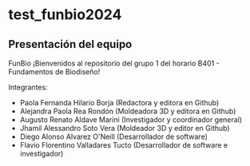 # test_funbio2024
## Presentación del equipo

FunBio ¡Bienvenidos al repositorio del grupo 1 del horario B401 - Fundamentos de Biodiseño!

Integrantes:

* Paola Fernanda Hilario Borja (Redactora y editora en Github)
* Alejandra Paola Rea Rondón (Moldeadora 3D y editora en Github)
* Augusto Renato Aldave Marini (Investigador y coordinador general)
* Jhamil Alessandro Soto Vera (Moldeador 3D y editor en Github)
* Diego Alonso Alvarez O'Neill (Desarrollador de software)
* Flavio Florentino Valladares Tucto (Desarrollador de software e investigador)
